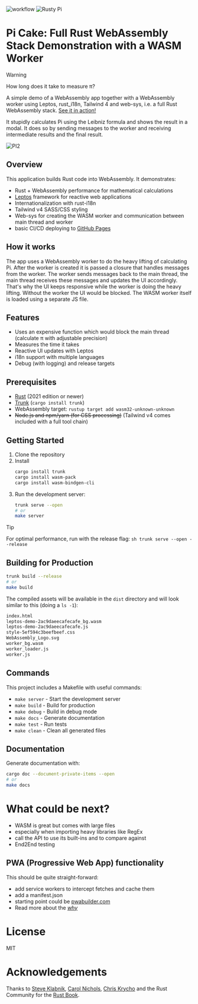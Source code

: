 ![workflow](https://github.com/duke-m/rusty-pi-cake/actions/workflows/build_and_deploy_to_pages.yml/badge.svg)
![Rusty Pi](https://github.com/user-attachments/assets/64240465-e471-4637-a17e-6cbb64eaafe1)
# Pi Cake: Full Rust WebAssembly Stack Demonstration with a WASM Worker

> [!WARNING]
> How long does it take to measure &pi;?

A simple demo of a WebAssembly app together with a WebAssembly worker using Leptos, rust_i18n,
Tailwind 4 and web-sys, i.e. a full Rust WebAssembly stack. [See it in action!](https://duke-m.github.io/rusty-pi-cake/)

It stupidly calculates Pi using the Leibniz formula and shows the result in a modal.
It does so by sending messages to the worker and receiving intermediate results and the final result.

![PI2](https://github.com/user-attachments/assets/b65edb14-e910-4713-83a5-6920bf84b898)

## Overview

This application builds Rust code into WebAssembly. It demonstrates:

- Rust + WebAssembly performance for mathematical calculations
- [Leptos](https://github.com/leptos-rs/leptos) framework for reactive web applications
- Internationalization with rust-i18n
- Tailwind v4 SASS/CSS styling
- Web-sys for creating the WASM worker and communication between main thread and worker
- basic CI/CD deploying to [GitHub Pages](https://duke-m.github.io/rusty-pi-cake/)

## How it works

The app uses a WebAssembly worker to do the heavy lifting of calculating Pi.
After the worker is created it is passed a closure that handles messages from the worker.
The worker sends messages back to the main thread, the main thread receives these messages and updates the UI accordingly.
That's why the UI keeps responsive while the worker is doing the heavy lifting.
Without the worker the UI would be blocked.
The WASM worker itself is loaded using a separate JS file.

## Features

- Uses an expensive function which would block the main thread (calculate &pi; with adjustable precision)
- Measures the time it takes
- Reactive UI updates with Leptos
- i18n support with multiple languages
- Debug (with logging) and release targets

## Prerequisites

- [Rust](https://www.rust-lang.org/tools/install) (2021 edition or newer)
- [Trunk](https://trunkrs.dev/) (`cargo install trunk`)
- WebAssembly target: `rustup target add wasm32-unknown-unknown`
- ~~Node.js and npm/yarn (for CSS processing)~~ (Tailwind v4 comes included with a full tool chain)

## Getting Started

1. Clone the repository
2. Install
   ```sh
   cargo install trunk
   cargo install wasm-pack
   cargo install wasm-bindgen-cli
   ```` 
3. Run the development server:
   ```sh
   trunk serve --open
   # or
   make server
   ```

> [!TIP]
> For optimal performance, run with the release flag:
`sh trunk serve --open --release`

## Building for Production

```sh
trunk build --release
# or
make build
```

The compiled assets will be available in the `dist` directory and will look similar to this (doing a `ls -1`):
```sh
index.html
leptos-demo-2ac9daeecafecafe_bg.wasm
leptos-demo-2ac9daeecafecafe.js
style-5ef594c3beefbeef.css
WebAssembly_Logo.svg
worker_bg.wasm
worker_loader.js
worker.js
```

## Commands

This project includes a Makefile with useful commands:

- `make server` - Start the development server
- `make build` - Build for production
- `make debug` - Build in debug mode
- `make docs` - Generate documentation
- `make test` - Run tests
- `make clean` - Clean all generated files

## Documentation

Generate documentation with:

```sh
cargo doc --document-private-items --open
# or
make docs
```

# What could be next?

- WASM is great but comes with large files
- especially when importing heavy libraries like RegEx
- call the API to use its built-ins and to compare against
- End2End testing

## PWA (Progressive Web App) functionality

This should be quite straight-forward:

- add service workers to intercept fetches and cache them
- add a manifest.json
- starting point could be [pwabuilder.com](https://www.pwabuilder.com/)
- Read more about the [*why*](https://docs.pwabuilder.com/#/home/benefits-of-pwa)

# License

MIT

# Acknowledgements

Thanks to [Steve Klabnik](https://steveklabnik.com/), [Carol Nichols](https://github.com/carols10cents), [Chris Krycho](https://github.com/chriskrycho) and the Rust Community for the [Rust Book](https://doc.rust-lang.org/book/).
